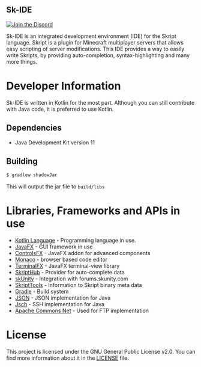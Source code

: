 Sk-IDE
------
[![Join the Discord](https://discordapp.com/api/guilds/324602899839844352/widget.png?style=shield)](https://discord.io/sk-ide)

Sk-IDE is an integrated development environment (IDE) for the Skript language. Skript is a plugin for Minecraft multiplayer servers that allows easy scripting of server modifications. 
This IDE provides a way to easily write Skripts, by providing auto-completion, syntax-highlighting and many more things.

# Developer Information
Sk-IDE is written in Kotlin for the most part. Although you can still contribute with Java code, it is preferred to use Kotlin.

## Dependencies
 - Java Development Kit version 11

## Building
```sh
$ gradlew shadowJar
```
This will output the jar file to `build/libs`

# Libraries, Frameworks and APIs in use
 - [Kotlin Language](http://kotlinlang.org/) - Programming language in use.
 - [JavaFX](http://www.oracle.com/technetwork/java/javase/overview/javafx-overview-2158620.html) - GUI framework in use
 - [ControlsFX](http://fxexperience.com/controlsfx/) - JavaFX addon for advanced components 
 - [Monaco](https://microsoft.github.io/monaco-editor/) - browser based code editor
 - [TerminalFX](https://github.com/javaterminal/TerminalFX) - JavaFX terminal-view library
 - [SkriptHub](http://skripthub.com/) - Provider for auto-complete data
 - [skUnity](http://skunity.com/) - Integration with forums.skunity.com
 - [SkriptTools](https://skripttools.net/) - Information to Skript binary meta data
 - [Gradle](https://gradle.org/) - Build system
 - [JSON](https://www.json.org/json-en.html) - JSON implementation for Java
 - [Jsch](http://www.jcraft.com/jsch/) - SSH implementation for Java
 - [Apache Commons Net](https://commons.apache.org/proper/commons-net/) - Used for FTP implementation

# License
This project is licensed under the GNU General Public License v2.0. You can find more information about it in the [LICENSE](LICENSE) file.
